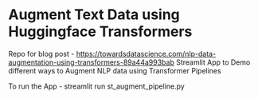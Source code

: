 # Augment Text Data using Huggingface Transformers
Repo for blog post - https://towardsdatascience.com/nlp-data-augmentation-using-transformers-89a44a993bab
Streamlit App to Demo different ways to Augment NLP data using Transformer Pipelines

To run the App - streamlit run st_augment_pipeline.py
